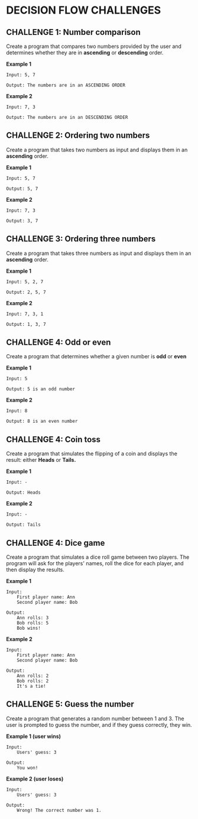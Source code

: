 # DECISION FLOW CHALLENGES

## CHALLENGE 1: Number comparison
Create a program that compares two numbers provided by the user and determines whether they are in **ascending** or **descending** order.

**Example 1** 
```
Input: 5, 7

Output: The numbers are in an ASCENDING ORDER
```

**Example 2** 
```
Input: 7, 3

Output: The numbers are in an DESCENDING ORDER
```

## CHALLENGE 2: Ordering two numbers
Create a program that takes two numbers as input and displays them in an **ascending** order.

**Example 1** 
```
Input: 5, 7

Output: 5, 7
```

**Example 2** 
```
Input: 7, 3

Output: 3, 7
```

## CHALLENGE 3: Ordering three numbers
Create a program that takes three numbers as input and displays them in an **ascending** order.

**Example 1** 
```
Input: 5, 2, 7

Output: 2, 5, 7
```

**Example 2** 
```
Input: 7, 3, 1

Output: 1, 3, 7
```

## CHALLENGE 4: Odd or even
Create a program that determines whether a given number is **odd** or **even**

**Example 1** 
```
Input: 5

Output: 5 is an odd number
```

**Example 2** 
```
Input: 8

Output: 8 is an even number
```

## CHALLENGE 4: Coin toss 
Create a program that simulates the flipping of a coin and displays the result: either **Heads** or **Tails.**

**Example 1** 
```
Input: -

Output: Heads
```

**Example 2** 
```
Input: -

Output: Tails
```

## CHALLENGE 4: Dice game 
Create a program that simulates a dice roll game between two players. The program will ask for the players' names, roll the dice for each player, and then display the results.

**Example 1** 
```
Input: 
    First player name: Ann
    Second player name: Bob

Output: 
    Ann rolls: 3
    Bob rolls: 5
    Bob wins!
```

**Example 2** 
```
Input: 
    First player name: Ann
    Second player name: Bob

Output: 
    Ann rolls: 2
    Bob rolls: 2
    It's a tie!
```

## CHALLENGE 5: Guess the number
Create a program that generates a random number between 1 and 3. The user is prompted to guess the number, and if they guess correctly, they win.

**Example 1 (user wins)** 
```
Input: 
    Users' guess: 3

Output: 
    You won!
```

**Example 2 (user loses)** 
```
Input: 
    Users' guess: 3

Output: 
    Wrong! The correct number was 1.
```